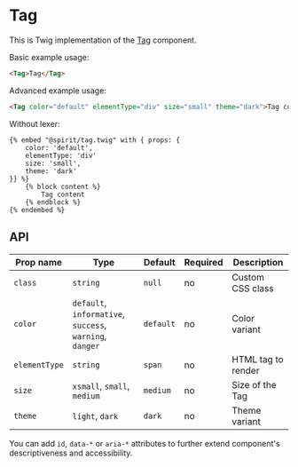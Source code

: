 # Tag

This is Twig implementation of the [Tag] component.

Basic example usage:

```html
<Tag>Tag</Tag>
```

Advanced example usage:

```html
<Tag color="default" elementType="div" size="small" theme="dark">Tag content</Tag>
```

Without lexer:

```twig
{% embed "@spirit/tag.twig" with { props: {
    color: 'default',
    elementType: 'div'
    size: 'small',
    theme: 'dark'
}} %}
    {% block content %}
        Tag content
    {% endblock %}
{% endembed %}
```

## API

| Prop name     | Type                                                     | Default   | Required | Description        |
| ------------- | -------------------------------------------------------- | --------- | -------- | ------------------ |
| `class`       | `string`                                                 | `null`    | no       | Custom CSS class   |
| `color`       | `default`, `informative`, `success`, `warning`, `danger` | `default` | no       | Color variant      |
| `elementType` | `string`                                                 | `span`    | no       | HTML tag to render |
| `size`        | `xsmall`, `small`, `medium`                              | `medium`  | no       | Size of the Tag    |
| `theme`       | `light`, `dark`                                          | `dark`    | no       | Theme variant      |

You can add `id`, `data-*` or `aria-*` attributes to further extend component's
descriptiveness and accessibility.

[tag]: https://github.com/lmc-eu/spirit-design-system/tree/main/packages/web/src/scss/components/Tag
